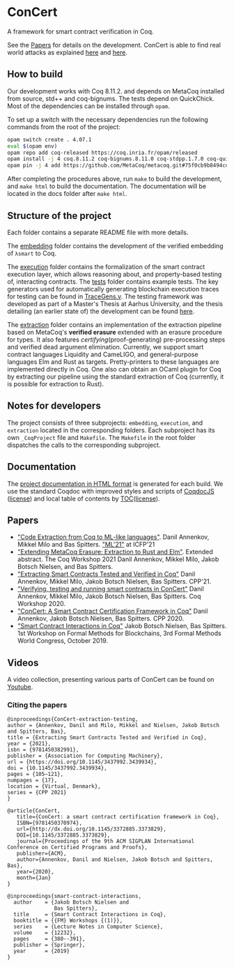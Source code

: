 # ConCert

A framework for smart contract verification in Coq.

See the [Papers](#papers) for details on the development.
ConCert is able to find real world attacks as explained [here](https://medium.com/blockchain-academy-network/finding-real-world-bugs-in-smart-contract-interactions-with-property-based-testing-9eb59b117785) and [here](https://medium.com/blockchain-academy-network/preventing-an-8m-attack-on-ethereums-bzx-defi-platform-with-property-based-testing-12234d9479b7).

## How to build


Our development works with Coq 8.11.2. and depends on MetaCoq installed from source,
std++ and coq-bignums. The tests depend on QuickChick. Most of the dependencies can be installed through `opam`.

To set up a switch with the necessary dependencies run the following commands from the root of the project:

```bash
opam switch create . 4.07.1
eval $(opam env)
opam repo add coq-released https://coq.inria.fr/opam/released
opam install -j 4 coq.8.11.2 coq-bignums.8.11.0 coq-stdpp.1.7.0 coq-quickchick.1.6.0
opam pin -j 4 add https://github.com/MetaCoq/metacoq.git#75f0cb9b8494cd0a856b77a664c662a59ddde447
```

After completing the procedures above, run `make` to build the development, and `make html` to build the documentation. 
The documentation will be located in the docs folder after `make html`.


## Structure of the project

Each folder contains a separate README file with more details.

The [embedding](embedding/) folder contains the development of the verified embedding of ``λsmart`` to Coq.

The [execution](execution/) folder contains the formalization of the smart
contract execution layer, which allows reasoning about, and property-based testing of, interacting contracts. The [tests](execution/tests) folder contains example tests. The key generators used for automatically generating blockchain execution traces for testing can be found in [TraceGens.v](execution/tests/TraceGens.v). The testing framework was developed as part of a Master's Thesis at Aarhus University, and the thesis detailing (an earlier state of) the development can be found [here](https://github.com/mikkelmilo/ConCert-QuickChick-Testing-Thesis).

The [extraction](extraction/) folder contains an implementation of the extraction pipeline based on MetaCoq's **verified erasure** extended with an erasure procedure for types.
It also features *certifying*(proof-generating) pre-processing steps and verified dead argument elimination.
Currently, we support smart contract languages Liquidity and CameLIGO, and general-purpose languages Elm and Rust as targets.
Pretty-printers to these languages are implemented directly in Coq.
One also can obtain an OCaml plugin for Coq by extracting our pipeline using the standard extraction of Coq (currently, it is possible for extraction to Rust).


## Notes for developers

The project consists of three subprojects: `embedding`, `execution`, and `extraction` located in the corresponding folders.
Each subproject has its own `_CoqProject` file and `Makefile`.
The `Makefile` in the root folder dispatches the calls to the corresponding subproject.

## Documentation

The [project documentation in HTML format](https://au-cobra.github.io/ConCert/toc.html) is generated for each build.
We use the standard Coqdoc with improved styles and scripts of [CoqdocJS](https://github.com/tebbi/coqdocjs) ([license](extra/resources/coqdocjs/LICENSE)) and local table of contents by [TOC](https://github.com/jgallen23/toc)([license](extra/resources/toc/LICENSE)).

## Papers
- ["Code Extraction from Coq to ML-like languages"](papers/ML-family.pdf). Danil Annenkov, Mikkel Milo and Bas Spitters. ["ML'21"](https://icfp21.sigplan.org/details/mlfamilyworkshop-2021-papers/8/Code-Extraction-from-Coq-to-ML-like-languages) at ICFP'21
- ["Extending MetaCoq Erasure: Extraction to Rust and Elm"](https://dannenkov.me/papers/extraction-rust-elm-coq-workshop2021.pdf). Extended abstract. The Coq Workshop 2021  Danil Annenkov, Mikkel Milo, Jakob Botsch Nielsen, and Bas Spitters.
- ["Extracting Smart Contracts Tested and Verified in Coq"](https://arxiv.org/abs/2012.09138) Danil Annenkov, Mikkel Milo, Jakob Botsch Nielsen, Bas Spitters. CPP'21.
- ["Verifying, testing and running smart contracts in ConCert"](https://cs.au.dk/fileadmin/site_files/cs/AA_pdf/COBRA_Paper_-_Verifying__testing_and_running_smart_contracts_in_ConCert.pdf)
  Danil Annenkov, Mikkel Milo, Jakob Botsch Nielsen, Bas Spitters. Coq Workshop 2020.
- ["ConCert: A Smart Contract Certification Framework in Coq"](https://arxiv.org/abs/1907.10674)
  Danil Annenkov, Jakob Botsch Nielsen, Bas Spitters. CPP 2020.
- ["Smart Contract Interactions in Coq"](https://arxiv.org/abs/1911.04732)
   Jakob Botsch Nielsen, Bas Spitters. 1st Workshop on Formal Methods for Blockchains, 3rd Formal Methods World Congress, October 2019.

## Videos
A video collection, presenting various parts of ConCert can be found on [Youtube](https://www.youtube.com/playlist?list=PLtiwJZcxuZ0-Hj64hganyt-WnaHSyA7Pn).

### Citing the papers
```
@inproceedings{ConCert-extraction-testing,
author = {Annenkov, Danil and Milo, Mikkel and Nielsen, Jakob Botsch and Spitters, Bas},
title = {Extracting Smart Contracts Tested and Verified in Coq},
year = {2021},
isbn = {9781450382991},
publisher = {Association for Computing Machinery},
url = {https://doi.org/10.1145/3437992.3439934},
doi = {10.1145/3437992.3439934},
pages = {105–121},
numpages = {17},
location = {Virtual, Denmark},
series = {CPP 2021}
}

@article{ConCert,
   title={ConCert: a smart contract certification framework in Coq},
   ISBN={9781450370974},
   url={http://dx.doi.org/10.1145/3372885.3373829},
   DOI={10.1145/3372885.3373829},
   journal={Proceedings of the 9th ACM SIGPLAN International Conference on Certified Programs and Proofs},
   publisher={ACM},
   author={Annenkov, Danil and Nielsen, Jakob Botsch and Spitters, Bas},
   year={2020},
   month={Jan}
}

@inproceedings{smart-contract-interactions,
  author    = {Jakob Botsch Nielsen and
               Bas Spitters},
  title     = {Smart Contract Interactions in Coq},
  booktitle = {{FM} Workshops {(1)}},
  series    = {Lecture Notes in Computer Science},
  volume    = {12232},
  pages     = {380--391},
  publisher = {Springer},
  year      = {2019}
}
```



